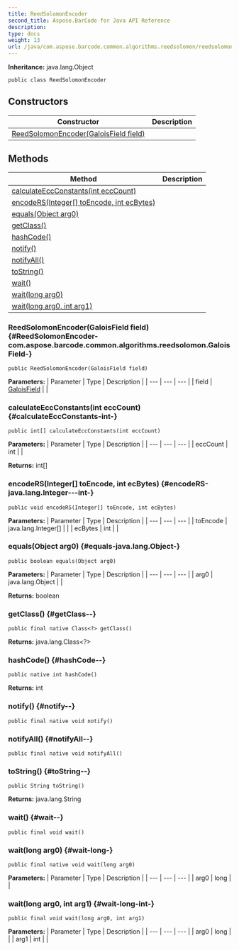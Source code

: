 ```yaml
---
title: ReedSolomonEncoder
second_title: Aspose.BarCode for Java API Reference
description: 
type: docs
weight: 13
url: /java/com.aspose.barcode.common.algorithms.reedsolomon/reedsolomonencoder/
---
```

**Inheritance:**
java.lang.Object
```
public class ReedSolomonEncoder
```
## Constructors

| Constructor | Description |
| --- | --- |
| [ReedSolomonEncoder(GaloisField field)](#ReedSolomonEncoder-com.aspose.barcode.common.algorithms.reedsolomon.GaloisField-) |  |
## Methods

| Method | Description |
| --- | --- |
| [calculateEccConstants(int eccCount)](#calculateEccConstants-int-) |  |
| [encodeRS(Integer[] toEncode, int ecBytes)](#encodeRS-java.lang.Integer---int-) |  |
| [equals(Object arg0)](#equals-java.lang.Object-) |  |
| [getClass()](#getClass--) |  |
| [hashCode()](#hashCode--) |  |
| [notify()](#notify--) |  |
| [notifyAll()](#notifyAll--) |  |
| [toString()](#toString--) |  |
| [wait()](#wait--) |  |
| [wait(long arg0)](#wait-long-) |  |
| [wait(long arg0, int arg1)](#wait-long-int-) |  |
### ReedSolomonEncoder(GaloisField field) {#ReedSolomonEncoder-com.aspose.barcode.common.algorithms.reedsolomon.GaloisField-}
```
public ReedSolomonEncoder(GaloisField field)
```


**Parameters:**
| Parameter | Type | Description |
| --- | --- | --- |
| field | [GaloisField](../../com.aspose.barcode.common.algorithms.reedsolomon/galoisfield) |  |

### calculateEccConstants(int eccCount) {#calculateEccConstants-int-}
```
public int[] calculateEccConstants(int eccCount)
```




**Parameters:**
| Parameter | Type | Description |
| --- | --- | --- |
| eccCount | int |  |

**Returns:**
int[]
### encodeRS(Integer[] toEncode, int ecBytes) {#encodeRS-java.lang.Integer---int-}
```
public void encodeRS(Integer[] toEncode, int ecBytes)
```




**Parameters:**
| Parameter | Type | Description |
| --- | --- | --- |
| toEncode | java.lang.Integer[] |  |
| ecBytes | int |  |

### equals(Object arg0) {#equals-java.lang.Object-}
```
public boolean equals(Object arg0)
```




**Parameters:**
| Parameter | Type | Description |
| --- | --- | --- |
| arg0 | java.lang.Object |  |

**Returns:**
boolean
### getClass() {#getClass--}
```
public final native Class<?> getClass()
```




**Returns:**
java.lang.Class<?>
### hashCode() {#hashCode--}
```
public native int hashCode()
```




**Returns:**
int
### notify() {#notify--}
```
public final native void notify()
```




### notifyAll() {#notifyAll--}
```
public final native void notifyAll()
```




### toString() {#toString--}
```
public String toString()
```




**Returns:**
java.lang.String
### wait() {#wait--}
```
public final void wait()
```




### wait(long arg0) {#wait-long-}
```
public final native void wait(long arg0)
```




**Parameters:**
| Parameter | Type | Description |
| --- | --- | --- |
| arg0 | long |  |

### wait(long arg0, int arg1) {#wait-long-int-}
```
public final void wait(long arg0, int arg1)
```




**Parameters:**
| Parameter | Type | Description |
| --- | --- | --- |
| arg0 | long |  |
| arg1 | int |  |

